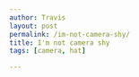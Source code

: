```yaml
---
author: Travis
layout: post
permalink: /im-not-camera-shy/
title: I'm not camera shy
tags: [camera, hat]

---
```


<figure>
	<img src="http://silasq.com/uploads/2012/09/2012-07-06-09.40.02-.jpg" alt="">	
	<figcaption></figcaption>
</figure>
